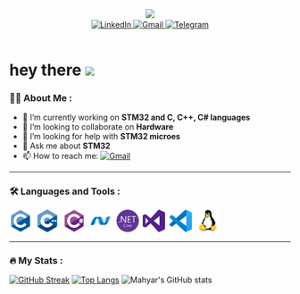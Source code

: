 <div align="center">
  <img src="https://media.giphy.com/media/dWesBcTLavkZuG35MI/giphy.gif" width="324"/>
</div>
<div id="badges" align="center">
  <a href="https://www.linkedin.com/in/mahyar-askarinejad-7b4095194/">
    <img src="https://img.shields.io/badge/LinkedIn-blue?style=for-the-badge&logo=linkedin&logoColor=white" alt="LinkedIn"/>
  </a>
  <a href="https://mail.google.com/mail/?view=cm&fs=1&to=askari.m1379@gmail.com&su=SUBJECT&body=BODY">
    <img src="https://img.shields.io/badge/Gmail-red?style=for-the-badge&logo=gmail&logoColor=white" alt="Gmail"/>
  </a>
  <a href="https://t.me/mhyr_askri">
    <img src="https://img.shields.io/badge/Telegram-blue?style=for-the-badge&logo=telegram&logoColor=white" alt="Telegram"/>
  </a>
</div>
<div align="center">
<img src="https://komarev.com/ghpvc/?username=MhyrAskri&style=flat-square&color=blue" alt=""/>
</div>

<h1>
  hey there
  <img src="https://media.giphy.com/media/hvRJCLFzcasrR4ia7z/giphy.gif" width="30px"/>
</h1>

### :man_technologist: About Me :

- 🔭 I’m currently working on **STM32 and C, C++, C# languages**
- 👯 I’m looking to collaborate on **Hardware**
- 🤔 I’m looking for help with **STM32 microes**
- 💬 Ask me about **STM32**
- 📫 How to reach me: [![Gmail](https://img.shields.io/badge/-Gmail-red?style=flat&logo=Gmail&logoColor=white)](https://mail.google.com/mail/?view=cm&fs=1&to=askari.m1379@gmail.com&su=SUBJECT&body=BODY)

---

### :hammer_and_wrench: Languages and Tools :
<div>
  <img src="https://github.com/devicons/devicon/blob/master/icons/c/c-original.svg" title="c" alt="c" width="40" height="40"/>&nbsp;
  <img src="https://github.com/devicons/devicon/blob/master/icons/cplusplus/cplusplus-original.svg" title="cplusplus" alt="cplusplus" width="40" height="40"/>&nbsp;
  <img src="https://github.com/devicons/devicon/blob/master/icons/csharp/csharp-original.svg" title="csharp" alt="csharp" width="40" height="40"/>&nbsp;
  <img src="https://github.com/devicons/devicon/blob/master/icons/dot-net/dot-net-original.svg" title="dot-net" alt="dot-net" width="40" height="40"/>&nbsp;
  <img src="https://github.com/devicons/devicon/blob/master/icons/dotnetcore/dotnetcore-original.svg" title="dotnetcore" alt="dotnetcore" width="40" height="40"/>&nbsp;
  <img src="https://github.com/devicons/devicon/blob/master/icons/visualstudio/visualstudio-plain.svg" title="visualstudio" alt="visualstudio " width="40" height="40"/>&nbsp;
  <img src="https://github.com/devicons/devicon/blob/master/icons/vscode/vscode-original.svg" title="vscode" alt="vscode " width="40" height="40"/>&nbsp;
  <img src="https://github.com/devicons/devicon/blob/master/icons/linux/linux-original.svg" title="linux" alt="linux " width="40" height="40"/>&nbsp;
</div>

---

### :fire: My Stats :
[![GitHub Streak](http://github-readme-streak-stats.herokuapp.com?user=MhyrAskri&theme=vision-friendly-dark&background=000000)](https://git.io/streak-stats)
[![Top Langs](https://github-readme-stats.vercel.app/api/top-langs/?username=MhyrAskri&layout=compact&theme=vision-friendly-dark)](https://github.com/anuraghazra/github-readme-stats)
![Mahyar's GitHub stats](https://github-readme-stats.vercel.app/api?username=MhyrAskri&show=reviews,discussions_started,discussions_answered,prs_merged,prs_merged_percentage&show_icons=true&theme=vision-friendly-dark)
